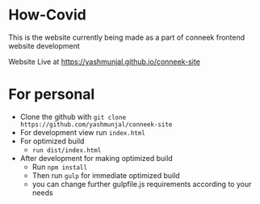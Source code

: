 # How-Covid

This is the website currently being made as a part of conneek frontend website development

Website Live at https://yashmunjal.github.io/conneek-site

# For personal

  - Clone the github with ``git clone https://github.com/yashmunjal/conneek-site``
  - For development view run ``index.html``
  - For optimized build
      -  ``run dist/index.html``
  - After development for making optimized build
    - Run ``npm install``
    - Then run ``gulp`` for immediate optimized build
    - you can change further gulpfile.js requirements according to your needs



